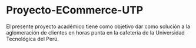 
# Proyecto-ECommerce-UTP
El presente proyecto académico tiene como objetivo dar como solución a la aglomeración de clientes en horas punta en la cafetería de la Universidad Tecnológica del Perú. 
